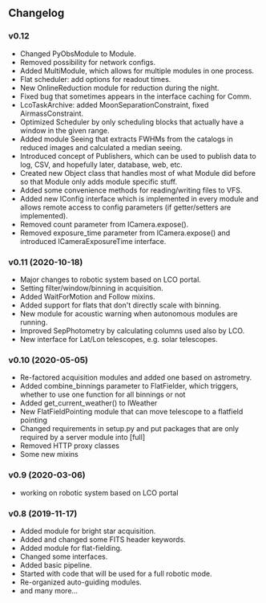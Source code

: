 ## Changelog

### v0.12 

* Changed PyObsModule to Module.
* Removed possibility for network configs.
* Added MultiModule, which allows for multiple modules in one process.
* Flat scheduler: add options for readout times.
* New OnlineReduction module for reduction during the night.
* Fixed bug that sometimes appears in the interface caching for Comm.
* LcoTaskArchive: added MoonSeparationConstraint, fixed AirmassConstraint.
* Optimized Scheduler by only scheduling blocks that actually have a window in the given range.
* Added module Seeing that extracts FWHMs from the catalogs in reduced images and calculated a median seeing.
* Introduced concept of Publishers, which can be used to publish data to log, CSV, and hopefully later, database, 
  web, etc.
* Created new Object class that handles most of what Module did before so that Module only adds module specific stuff.
* Added some convenience methods for reading/writing files to VFS.
* Added new IConfig interface which is implemented in every module and allows remote access to config parameters 
  (if getter/setters are implemented).
* Removed count parameter from ICamera.expose().
* Removed exposure_time parameter from ICamera.expose() and introduced ICameraExposureTime interface.


### v0.11 (2020-10-18)

* Major changes to robotic system based on LCO portal.
* Setting filter/window/binning in acquisition.
* Added WaitForMotion and Follow mixins.
* Added support for flats that don't directly scale with binning.
* New module for acoustic warning when autonomous modules are running.
* Improved SepPhotometry by calculating columns used also by LCO.
* New interface for Lat/Lon telescopes, e.g. solar telescopes.


### v0.10 (2020-05-05)

* Re-factored acquisition modules and added one based on astrometry.
* Added combine_binnings parameter to FlatFielder, which triggers, whether to use one function for all binnings or not
* Added get_current_weather() to IWeather
* New FlatFieldPointing module that can move telescope to a flatfield pointing
* Changed requirements in setup.py and put packages that are only required by a server module into [full]
* Removed HTTP proxy classes
* Some new mixins


### v0.9 (2020-03-06)

* working on robotic system based on LCO portal


### v0.8 (2019-11-17)

* Added module for bright star acquisition.
* Added and changed some FITS header keywords.
* Added module for flat-fielding.
* Changed some interfaces.
* Added basic pipeline.
* Started with code that will be used for a full robotic mode.
* Re-organized auto-guiding modules.
* and many more...